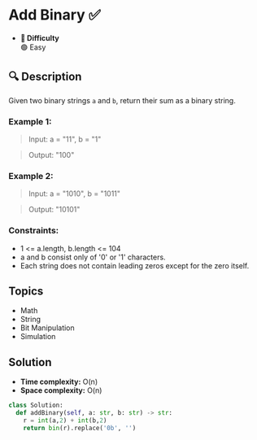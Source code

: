 # Add Binary ✅
- **📁 Difficulty**  
  🟢 Easy  

## 🔍 Description

Given two binary strings `a` and `b`, return their sum as a binary string.

### Example 1:

> Input: a = "11", b = "1"

> Output: "100"

### Example 2:

> Input: a = "1010", b = "1011"

> Output: "10101"
 

### Constraints:

- 1 <= a.length, b.length <= 104
- a and b consist only of '0' or '1' characters.
- Each string does not contain leading zeros except for the zero itself.

## Topics

- Math
- String
- Bit Manipulation
- Simulation

## Solution
- **Time complexity:** O(n)
- **Space complexity:** O(n)

```py
class Solution:
  def addBinary(self, a: str, b: str) -> str:
    r = int(a,2) + int(b,2)
    return bin(r).replace('0b', '')
```